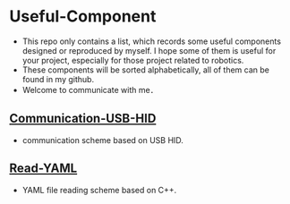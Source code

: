 # Useful-Component
* This repo only contains a list, which records some useful components designed or reproduced by myself. I hope some of them is useful for your project,
 especially for those project related to robotics.     
* These components will be sorted alphabetically, all of them can be found in my github.
* Welcome to communicate with me．　　　　　
## [Communication-USB-HID](https://github.com/Technician13/Communication-USB-HID)
* communication scheme based on USB HID.     
## [Read-YAML](https://github.com/Technician13/Read-YAML)    
* YAML file reading scheme based on C++.



